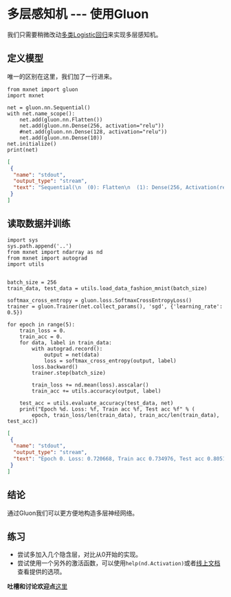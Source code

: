 # 多层感知机 --- 使用Gluon

我们只需要稍微改动[多类Logistic回归](../chapter_crashcourse/softmax-regression-gluon.md)来实现多层感知机。

## 定义模型

唯一的区别在这里，我们加了一行进来。

```{.python .input  n=30}
from mxnet import gluon
import mxnet

net = gluon.nn.Sequential()
with net.name_scope():
    net.add(gluon.nn.Flatten())
    net.add(gluon.nn.Dense(256, activation="relu"))
    #net.add(gluon.nn.Dense(128, activation="relu"))
    net.add(gluon.nn.Dense(10))
net.initialize()
print(net)
```

```{.json .output n=30}
[
 {
  "name": "stdout",
  "output_type": "stream",
  "text": "Sequential(\n  (0): Flatten\n  (1): Dense(256, Activation(relu))\n  (2): Dense(10, linear)\n)\n"
 }
]
```

## 读取数据并训练

```{.python .input  n=31}
import sys
sys.path.append('..')
from mxnet import ndarray as nd
from mxnet import autograd
import utils


batch_size = 256
train_data, test_data = utils.load_data_fashion_mnist(batch_size)

softmax_cross_entropy = gluon.loss.SoftmaxCrossEntropyLoss()
trainer = gluon.Trainer(net.collect_params(), 'sgd', {'learning_rate': 0.5})

for epoch in range(5):
    train_loss = 0.
    train_acc = 0.
    for data, label in train_data:
        with autograd.record():
            output = net(data)
            loss = softmax_cross_entropy(output, label)
        loss.backward()
        trainer.step(batch_size)

        train_loss += nd.mean(loss).asscalar()
        train_acc += utils.accuracy(output, label)

    test_acc = utils.evaluate_accuracy(test_data, net)
    print("Epoch %d. Loss: %f, Train acc %f, Test acc %f" % (
        epoch, train_loss/len(train_data), train_acc/len(train_data), test_acc))
```

```{.json .output n=31}
[
 {
  "name": "stdout",
  "output_type": "stream",
  "text": "Epoch 0. Loss: 0.720668, Train acc 0.734976, Test acc 0.805188\nEpoch 1. Loss: 0.472052, Train acc 0.825805, Test acc 0.845853\nEpoch 2. Loss: 0.407312, Train acc 0.848958, Test acc 0.854267\nEpoch 3. Loss: 0.378847, Train acc 0.860327, Test acc 0.867488\nEpoch 4. Loss: 0.360149, Train acc 0.866503, Test acc 0.873498\n"
 }
]
```

## 结论

通过Gluon我们可以更方便地构造多层神经网络。

## 练习

- 尝试多加入几个隐含层，对比从0开始的实现。
- 尝试使用一个另外的激活函数，可以使用`help(nd.Activation)`或者[线上文档](https://mxnet.apache.org/api/python/ndarray.html#mxnet.ndarray.Activation)查看提供的选项。

**吐槽和讨论欢迎点**[这里](https://discuss.gluon.ai/t/topic/738)
